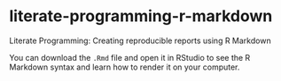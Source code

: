 # literate-programming-r-markdown
Literate Programming: Creating reproducible reports using R Markdown

You can download the `.Rmd` file and open it in RStudio to see the R Markdown syntax and learn how to render it on your computer.
